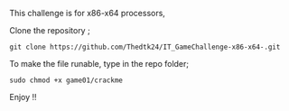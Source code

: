 This challenge is for x86-x64 processors,

Clone the repository ;

```
git clone https://github.com/Thedtk24/IT_GameChallenge-x86-x64-.git
```

To make the file runable, type in the repo folder;

```
sudo chmod +x game01/crackme
```


Enjoy !!